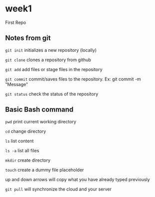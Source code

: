 # week1
First Repo

## Notes from git

`git init` initializes a new repository (locally)

`git clone` clones a repository from github

`git add` add files or stage files in the repository

`git commit` commit/saves files to the repository.  Ex: git commit -m "Message" <FILES>
  
 `git status` check the status of the repository
 
 ## Basic Bash command
 
 `pwd` print current working directory
 
 `cd` change directory
 
 `ls` list content
 
 `ls -a` list all files
 
 `mkdir` create directory
 
 `touch` create a dummy file placeholder
 
 up and down arrows will copy what you have already typed previously
 
 `git pull` will synchronize the cloud and your server
